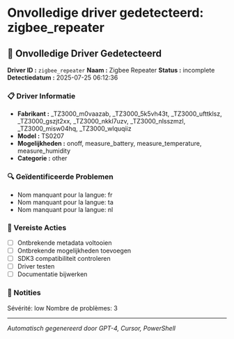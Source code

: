 # Onvolledige driver gedetecteerd: zigbee_repeater

## 🚨 Onvolledige Driver Gedetecteerd

**Driver ID :** `zigbee_repeater`
**Naam :** Zigbee Repeater
**Status :** incomplete
**Detectiedatum :** 2025-07-25 06:12:36

### 📋 Driver Informatie
- **Fabrikant :** _TZ3000_m0vaazab, _TZ3000_5k5vh43t, _TZ3000_ufttklsz, _TZ3000_gszjt2xx, _TZ3000_nkkl7uzv, _TZ3000_nlsszmzl, _TZ3000_misw04hq, _TZ3000_wlquqiiz
- **Model :** TS0207
- **Mogelijkheden :** onoff, measure_battery, measure_temperature, measure_humidity
- **Categorie :** other

### 🔍 Geïdentificeerde Problemen
- Nom manquant pour la langue: fr
- Nom manquant pour la langue: ta
- Nom manquant pour la langue: nl

### 🎯 Vereiste Acties
- [ ] Ontbrekende metadata voltooien
- [ ] Ontbrekende mogelijkheden toevoegen
- [ ] SDK3 compatibiliteit controleren
- [ ] Driver testen
- [ ] Documentatie bijwerken

### 📝 Notities
Sévérité: low
Nombre de problèmes: 3

---
*Automatisch gegenereerd door GPT-4, Cursor, PowerShell*

